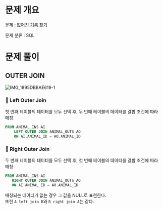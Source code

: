 # 문제 개요

문제 : [없어진 기록 찾기](https://school.programmers.co.kr/learn/courses/30/lessons/59042)

문제 분류 : SQL

# 문제 풀이

## OUTER JOIN

![IMG_1895DBBAE619-1](https://user-images.githubusercontent.com/57346428/220297295-85444657-e438-4a2e-a48d-2cdc09b65840.jpeg)

### 📌 Left Outer Join

첫 번째 테이블의 데이터를 모두 선택 후, 두 번째 테이블의 데이터를 결합 조건에 따라 매칭

```SQL
FROM ANIMAL_INS AI
    LEFT OUTER JOIN ANIMAL_OUTS AO
    ON AI.ANIMAL_ID = AO.ANIMAL_ID
```

### 📌 Right Outer Join

두 번째 테이블의 데이터를 모두 선택 후, 첫 번째 테이블의 데이터를 결합 조건에 따라 매칭

```SQL
FROM ANIMAL_INS AI
   RIGHT OUTER JOIN ANIMAL_OUTS AO
   ON AI.ANIMAL_ID = AO.ANIMAL_ID
```

매칭되는 데이터가 없는 경우 그 값을 NULL로 표현한다.  
또한 `A left join B`와 `B right join A`는 같다.
